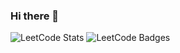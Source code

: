 ### Hi there 👋

![LeetCode Stats](https://leetcard.jacoblin.cool/aaron1412?theme=light&font=Public%20Sans&ext=activity)
![LeetCode Badges](https://leetcode-badge-showcase.vercel.app/api?username=aaron1412)

<!--
**AoTechnologies/AoTechnologies** is a ✨ _special_ ✨ repository because its `README.md` (this file) appears on your GitHub profile.

Here are some ideas to get you started:

- 🔭 I’m currently working on ...
- 🌱 I’m currently learning ...
- 👯 I’m looking to collaborate on ...
- 🤔 I’m looking for help with ...
- 💬 Ask me about ...
- 📫 How to reach me: ...
- 😄 Pronouns: ...
- ⚡ Fun fact: ...
-->
